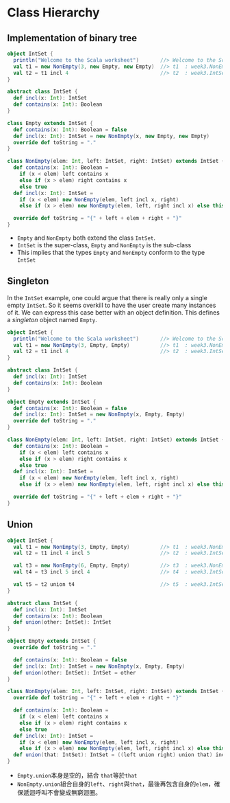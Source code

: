 # Class Hierarchy

## Implementation of binary tree
```scala
object IntSet {
  println("Welcome to the Scala worksheet")       //> Welcome to the Scala worksheet
  val t1 = new NonEmpty(3, new Empty, new Empty)  //> t1  : week3.NonEmpty = {.3.}
  val t2 = t1 incl 4                              //> t2  : week3.IntSet = {.3{.4.}}
}

abstract class IntSet {
  def incl(x: Int): IntSet
  def contains(x: Int): Boolean
}

class Empty extends IntSet {
  def contains(x: Int): Boolean = false
  def incl(x: Int): IntSet = new NonEmpty(x, new Empty, new Empty)
  override def toString = "."
}

class NonEmpty(elem: Int, left: IntSet, right: IntSet) extends IntSet {
  def contains(x: Int): Boolean =
    if (x < elem) left contains x
    else if (x > elem) right contains x
    else true
  def incl(x: Int): IntSet =
    if (x < elem) new NonEmpty(elem, left incl x, right)
    else if (x > elem) new NonEmpty(elem, left, right incl x) else this

  override def toString = "{" + left + elem + right + "}"
}
```
- ```Empty``` and ```NonEmpty``` both extend the class ```IntSet```.
 - ```IntSet``` is the super-class, ```Empty``` and ```NonEmpty``` is the sub-class
 - This implies that the types ```Empty``` and ```NonEmpty``` conform to the type ```IntSet```

## Singleton
In the ```IntSet``` example, one could argue that there is really only a single empty ```IntSet```.
So it seems overkill to have the user create many instances of it. We can express this case better with an object definition.
This defines a *singleton* object named ```Empty```.

```scala
object IntSet {
  println("Welcome to the Scala worksheet")       //> Welcome to the Scala worksheet
  val t1 = new NonEmpty(3, Empty, Empty)          //> t1  : week3.NonEmpty = {.3.}
  val t2 = t1 incl 4                              //> t2  : week3.IntSet = {.3{.4.}}
}

abstract class IntSet {
  def incl(x: Int): IntSet
  def contains(x: Int): Boolean
}

object Empty extends IntSet {
  def contains(x: Int): Boolean = false
  def incl(x: Int): IntSet = new NonEmpty(x, Empty, Empty)
  override def toString = "."
}

class NonEmpty(elem: Int, left: IntSet, right: IntSet) extends IntSet {
  def contains(x: Int): Boolean =
    if (x < elem) left contains x
    else if (x > elem) right contains x
    else true
  def incl(x: Int): IntSet =
    if (x < elem) new NonEmpty(elem, left incl x, right)
    else if (x > elem) new NonEmpty(elem, left, right incl x) else this

  override def toString = "{" + left + elem + right + "}"
}
```

## Union
```scala
object IntSet {
  val t1 = new NonEmpty(3, Empty, Empty)          //> t1  : week3.NonEmpty = {.3.}
  val t2 = t1 incl 4 incl 5                       //> t2  : week3.IntSet = {.3{.4{.5.}}}

  val t3 = new NonEmpty(6, Empty, Empty)          //> t3  : week3.NonEmpty = {.6.}
  val t4 = t3 incl 5 incl 4                       //> t4  : week3.IntSet = {{{.4.}5.}6.}

  val t5 = t2 union t4                            //> t5  : week3.IntSet = {{{{.3.}4.}5.}6.}
}

abstract class IntSet {
  def incl(x: Int): IntSet
  def contains(x: Int): Boolean
  def union(other: IntSet): IntSet
}

object Empty extends IntSet {
  override def toString = "."

  def contains(x: Int): Boolean = false
  def incl(x: Int): IntSet = new NonEmpty(x, Empty, Empty)
  def union(other: IntSet): IntSet = other
}

class NonEmpty(elem: Int, left: IntSet, right: IntSet) extends IntSet {
  override def toString = "{" + left + elem + right + "}"

  def contains(x: Int): Boolean =
    if (x < elem) left contains x
    else if (x > elem) right contains x
    else true
  def incl(x: Int): IntSet =
    if (x < elem) new NonEmpty(elem, left incl x, right)
    else if (x > elem) new NonEmpty(elem, left, right incl x) else this
  def union(that: IntSet): IntSet = ((left union right) union that) incl elem
}
```
- ```Empty.union```本身是空的，結合 ```that```等於```that```
- ```NonEmpty.union```組合自身的```left```、```right```與```that```，最後再包含自身的```elem```，確保遞迴呼叫不會變成無窮迴圈。
